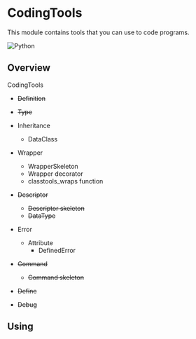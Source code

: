 # CodingTools
This module contains tools that you can use to code programs.

<img src="https://qiita-user-contents.imgix.net/https%3A%2F%2Fimg.shields.io%2Fbadge%2F-Python-F2C63C.svg%3Flogo%3Dpython%26style%3Dfor-the-badge?ixlib=rb-4.0.0&auto=format&gif-q=60&q=75&s=c17144ccc12f9c19e9dbba2eec5c7980" alt="Python">

## Overview
CodingTools

- ~~Definition~~

- ~~Type~~

- Inheritance
  - DataClass

- Wrapper
  - WrapperSkeleton
  - Wrapper decorator
  - classtools_wraps function

- ~~Descriptor~~
  - ~~Descriptor skeleton~~
  - ~~DataType~~

- Error
  - Attribute
    - DefinedError

- ~~Command~~
  - ~~Command skeleton~~

- ~~Define~~

- ~~Debug~~


## Using
